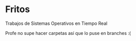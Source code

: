 # Fritos
Trabajos de Sistemas Operativos en Tiempo Real

Profe no supe hacer carpetas así que lo puse en branches :(

